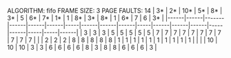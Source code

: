 ALGORITHM: fifo
FRAME SIZE: 3
PAGE FAULTS: 14
| 3*   | 2*   |   10* |   5* |   8* |   3* |   5 |   6* |   7* |   1* |   1 |   8* |   3* |   8* |   1 |   6* |   7 |   6 |   3* |
|------|------|-------|------|------|------|-----|------|------|------|-----|------|------|------|-----|------|-----|-----|------|
| 3    | 3    |     3 |    5 |    5 |    5 |   5 |    5 |    7 |    7 |   7 |    7 |    7 |    7 |   7 |    7 |   7 |   7 |    7 |
|      | 2    |     2 |    2 |    8 |    8 |   8 |    8 |    8 |    1 |   1 |    1 |    1 |    1 |   1 |    1 |   1 |   1 |    1 |
|      |      |    10 |   10 |   10 |    3 |   3 |    6 |    6 |    6 |   6 |    8 |    3 |    8 |   8 |    6 |   6 |   6 |    3 |
